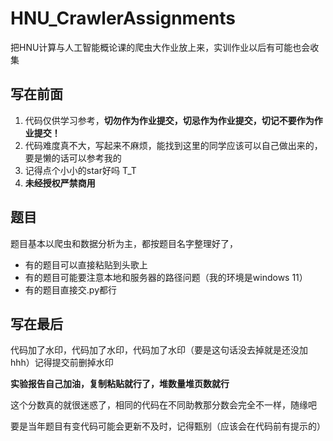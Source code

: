 # HNU_CrawlerAssignments

把HNU计算与人工智能概论课的爬虫大作业放上来，实训作业以后有可能也会收集

## 写在前面

1. 代码仅供学习参考，**切勿作为作业提交，切忌作为作业提交，切记不要作为作业提交！**
2. 代码难度真不大，写起来不麻烦，能找到这里的同学应该可以自己做出来的，要是懒的话可以参考我的
3. 记得点个小小的star好吗 T_T
4. **未经授权严禁商用**

## 题目

题目基本以爬虫和数据分析为主，都按题目名字整理好了，

* 有的题目可以直接粘贴到头歌上
* 有的题目可能要注意本地和服务器的路径问题（我的环境是windows 11）
* 有的题目直接交.py都行

## 写在最后

代码加了水印，代码加了水印，代码加了水印（要是这句话没去掉就是还没加hhh）记得提交前删掉水印

**实验报告自己加油，复制粘贴就行了，堆数量堆页数就行**

这个分数真的就很迷惑了，相同的代码在不同助教那分数会完全不一样，随缘吧

要是当年题目有变代码可能会更新不及时，记得甄别（应该会在代码前有提示的）
